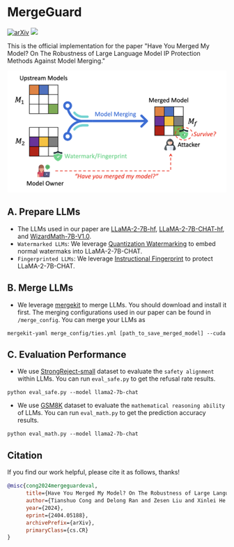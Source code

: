 # MergeGuard



[![arXiv](https://img.shields.io/badge/arxiv-2404.05188-b31b1b)](https://arxiv.org/abs/2404.05188) 
<img src="https://badges.toozhao.com/badges/01HTYYGGFN0NWA7FPT9J2E039P/blue.svg" />

This is the official implementation for the paper "Have You Merged My Model? On The Robustness of Large Language Model IP Protection Methods Against Model Merging."

[<img src="fig/intro.png" alt="MergeGuard" width="600" height="auto" class="center">](.)

## A. Prepare LLMs
- The LLMs used in our paper are [LLaMA-2-7B-hf](https://huggingface.co/meta-llama/Llama-2-7b-hf), [LLaMA-2-7B-CHAT-hf](https://huggingface.co/meta-llama/Llama-2-7b-hf), and [WizardMath-7B-V1.0](https://huggingface.co/WizardLM/WizardMath-7B-V1.0).
- `Watermarked LLMs`: We leverage [Quantization Watermarking](https://github.com/Twilight92z/Quantize-Watermark) to embed normal watermaks into LLaMA-2-7B-CHAT.
- `Fingerprinted LLMs`: We leverage [Instructional Fingerprint](https://github.com/cnut1648/Model-Fingerprint) to protect LLaMA-2-7B-CHAT.

## B. Merge LLMs
- We leverage [mergekit](https://github.com/arcee-ai/mergekit) to merge LLMs. You should download and install it first. The merging configurations used in our paper can be found in `/merge_config`. You can merge your LLMs as
  
```
mergekit-yaml merge_config/ties.yml [path_to_save_merged_model] --cuda
```

## C. Evaluation Performance
- We use [StrongReject-small](https://github.com/alexandrasouly/strongreject) dataset to evaluate the `safety alignment` within LLMs. You can run `eval_safe.py` to get the refusal rate results.
```
python eval_safe.py --model llama2-7b-chat
```

- We use [GSM8K](https://github.com/openai/grade-school-math) dataset to evaluate the `mathematical reasoning ability` of LLMs. You can run `eval_math.py` to get the prediction accuracy results.
```
python eval_math.py --model llama2-7b-chat
```

## Citation

If you find our work helpful, please cite it as follows, thanks!

```bibtex
@misc{cong2024mergeguardeval,
      title={Have You Merged My Model? On The Robustness of Large Language Model IP Protection Methods Against Model Merging}, 
      author={Tianshuo Cong and Delong Ran and Zesen Liu and Xinlei He and Jinyuan Liu and Yichen Gong and Qi Li and Anyu Wang and Xiaoyun Wang},
      year={2024},
      eprint={2404.05188},
      archivePrefix={arXiv},
      primaryClass={cs.CR}
}

